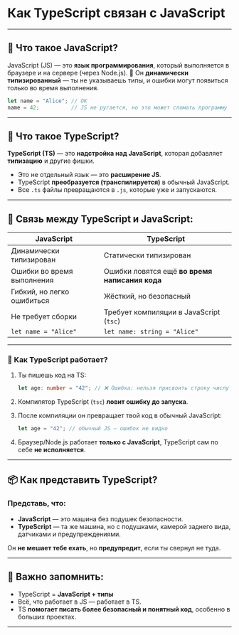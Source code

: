 # Как TypeScript связан с JavaScript

---

## 🔷 Что такое JavaScript?

JavaScript (JS) — это **язык программирования**, который выполняется в браузере и на сервере (через Node.js).
📌 Он **динамически типизированный** — ты не указываешь типы, и ошибки могут появиться только во время выполнения.

```js
let name = "Alice"; // OK
name = 42;          // JS не ругается, но это может сломать программу
```

---

## 🔷 Что такое TypeScript?

**TypeScript (TS)** — это **надстройка над JavaScript**, которая добавляет **типизацию** и другие фишки.

* Это не отдельный язык — это **расширение JS**.
* TypeScript **преобразуется (транспилируется)** в обычный JavaScript.
* Все `.ts` файлы превращаются в `.js`, которые уже и запускаются.

---

## 🔁 Связь между TypeScript и JavaScript:

| JavaScript                 | TypeScript                                     |
| -------------------------- | ---------------------------------------------- |
| Динамически типизирован    | Статически типизирован                         |
| Ошибки во время выполнения | Ошибки ловятся ещё **во время написания кода** |
| Гибкий, но легко ошибиться | Жёсткий, но безопасный                         |
| Не требует сборки          | Требует компиляции в JavaScript (`tsc`)        |
| `let name = "Alice"`       | `let name: string = "Alice"`                   |

---

### 🔨 Как TypeScript работает?

1. Ты пишешь код на TS:

   ```ts
   let age: number = "42"; // ❌ Ошибка: нельзя присвоить строку числу
   ```

2. Компилятор TypeScript (`tsc`) **ловит ошибку до запуска**.

3. После компиляции он превращает твой код в обычный JavaScript:

   ```js
   let age = "42"; // обычный JS — ошибок не видно
   ```

4. Браузер/Node.js работает **только с JavaScript**, TypeScript сам по себе **не исполняется**.

---

## 📦 Как представить TypeScript?

### Представь, что:

* **JavaScript** — это машина без подушек безопасности.
* **TypeScript** — та же машина, но с подушками, камерой заднего вида, датчиками и предупреждениями.

Он **не мешает тебе ехать**, но **предупредит**, если ты свернул не туда.

---

## 🧠 Важно запомнить:

* TypeScript = **JavaScript + типы**
* Всё, что работает в JS — работает в TS.
* TS **помогает писать более безопасный и понятный код**, особенно в больших проектах.

---
